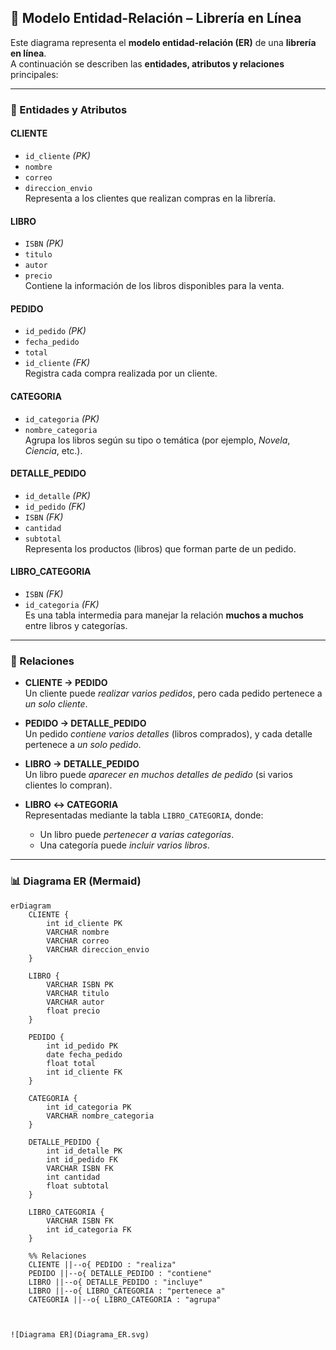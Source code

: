 ## 📘 Modelo Entidad-Relación – Librería en Línea

Este diagrama representa el **modelo entidad-relación (ER)** de una **librería en línea**.  
A continuación se describen las **entidades, atributos y relaciones** principales:

---

### 🧩 Entidades y Atributos

#### **CLIENTE**
- `id_cliente` *(PK)*  
- `nombre`  
- `correo`  
- `direccion_envio`  
Representa a los clientes que realizan compras en la librería.

#### **LIBRO**
- `ISBN` *(PK)*  
- `titulo`  
- `autor`  
- `precio`  
Contiene la información de los libros disponibles para la venta.

#### **PEDIDO**
- `id_pedido` *(PK)*  
- `fecha_pedido`  
- `total`  
- `id_cliente` *(FK)*  
Registra cada compra realizada por un cliente.

#### **CATEGORIA**
- `id_categoria` *(PK)*  
- `nombre_categoria`  
Agrupa los libros según su tipo o temática (por ejemplo, *Novela*, *Ciencia*, etc.).

#### **DETALLE_PEDIDO**
- `id_detalle` *(PK)*  
- `id_pedido` *(FK)*  
- `ISBN` *(FK)*  
- `cantidad`  
- `subtotal`  
Representa los productos (libros) que forman parte de un pedido.

#### **LIBRO_CATEGORIA**
- `ISBN` *(FK)*  
- `id_categoria` *(FK)*  
Es una tabla intermedia para manejar la relación **muchos a muchos** entre libros y categorías.

---

### 🔗 Relaciones

- **CLIENTE → PEDIDO**  
  Un cliente puede *realizar varios pedidos*, pero cada pedido pertenece a *un solo cliente*.

- **PEDIDO → DETALLE_PEDIDO**  
  Un pedido *contiene varios detalles* (libros comprados), y cada detalle pertenece a *un solo pedido*.

- **LIBRO → DETALLE_PEDIDO**  
  Un libro puede *aparecer en muchos detalles de pedido* (si varios clientes lo compran).

- **LIBRO ↔ CATEGORIA**  
  Representadas mediante la tabla `LIBRO_CATEGORIA`, donde:
  - Un libro puede *pertenecer a varias categorías*.
  - Una categoría puede *incluir varios libros*.

---

### 📊 Diagrama ER (Mermaid)

```mermaid
erDiagram
    CLIENTE {
        int id_cliente PK
        VARCHAR nombre
        VARCHAR correo
        VARCHAR direccion_envio
    }

    LIBRO {
        VARCHAR ISBN PK
        VARCHAR titulo
        VARCHAR autor
        float precio
    }

    PEDIDO {
        int id_pedido PK
        date fecha_pedido
        float total
        int id_cliente FK
    }

    CATEGORIA {
        int id_categoria PK
        VARCHAR nombre_categoria
    }

    DETALLE_PEDIDO {
        int id_detalle PK
        int id_pedido FK
        VARCHAR ISBN FK
        int cantidad
        float subtotal
    }

    LIBRO_CATEGORIA {
        VARCHAR ISBN FK
        int id_categoria FK
    }

    %% Relaciones
    CLIENTE ||--o{ PEDIDO : "realiza"
    PEDIDO ||--o{ DETALLE_PEDIDO : "contiene"
    LIBRO ||--o{ DETALLE_PEDIDO : "incluye"
    LIBRO ||--o{ LIBRO_CATEGORIA : "pertenece a"
    CATEGORIA ||--o{ LIBRO_CATEGORIA : "agrupa"



![Diagrama ER](Diagrama_ER.svg)
